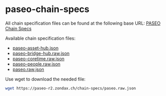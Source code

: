 # paseo-chain-specs

All chain specification files can be found at the following base URL:
[PASEO Chain Specs](https://zondax.ch/paseo)


Available chain specification files:

- [paseo-asset-hub.json](https://paseo-r2.zondax.ch/chain-specs/paseo-asset-hub.json)
- [paseo-bridge-hub.raw.json](https://paseo-r2.zondax.ch/chain-specs/paseo-bridge-hub.raw.json)
- [paseo-coretime.raw.json](https://paseo-r2.zondax.ch/chain-specs/paseo-coretime.raw.json)
- [paseo-people.raw.json](https://paseo-r2.zondax.ch/chain-specs/paseo-people.raw.json)
- [paseo.raw.json](https://paseo-r2.zondax.ch/chain-specs/paseo.raw.json)

Use wget to download the needed file:

```bash
wget https://paseo-r2.zondax.ch/chain-specs/paseo.raw.json
```





